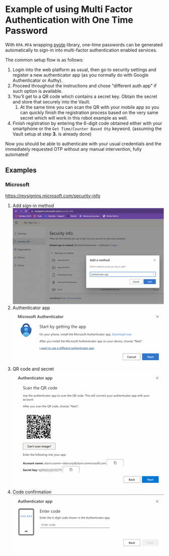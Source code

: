 # Example of using Multi Factor Authentication with One Time Password

With `RPA.MFA` wrapping [pyotp](https://pypi.org/project/pyotp/) library, one-time
passwords can be generated automatically to sign-in into multi-factor authentication
enabled services.

The common setup flow is as follows:
1. Login into the web platform as usual, then go to security settings and register a
   new authenticator app (as you normally do with Google Authenticator or Authy).
2. Proceed throughout the instructions and chose "different auth app" if such option
   is available.
3. You'll get to a QR code which contains a secret key. Obtain the secret and store
   that securely into the Vault.
   1. At the same time you can scan the QR with your mobile app so you can quickly
      finish the registration process based on the very same secret which will work in
      this robot example as well.
4. Finish registration by entering the 6-digit code obtained either with your
   smartphone or the `Get Time/Counter Based Otp` keyword. (assuming the Vault setup
   at step **3.** is already done)

Now you should be able to authenticate with your usual credentials and the immediately
requested OTP without any manual intervention, fully automated!

## Examples

### Microsoft

https://mysignins.microsoft.com/security-info

1. Add sign-in method ![Add sign-in method](./devdata/screens/m1.png)
2. Authenticator app ![Authenticator app](./devdata/screens/m2.png)
3. QR code and secret ![QR code and secret](./devdata/screens/m3.png)
4. Code confirmation ![Code confirmation](./devdata/screens/m4.png)
